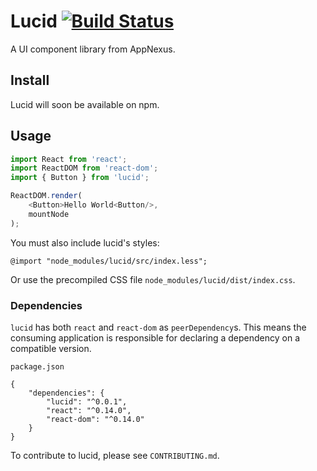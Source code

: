 # Lucid [![Build Status](https://travis-ci.org/appnexus/lucid.svg?branch=master)](https://travis-ci.org/appnexus/lucid)

A UI component library from AppNexus.

## Install

Lucid will soon be available on npm.

## Usage

```javascript
import React from 'react';
import ReactDOM from 'react-dom';
import { Button } from 'lucid';

ReactDOM.render(
	<Button>Hello World<Button/>,
	mountNode
);
```

You must also include lucid's styles:

```less
@import "node_modules/lucid/src/index.less";
```

Or use the precompiled CSS file `node_modules/lucid/dist/index.css`.

### Dependencies

`lucid` has both `react` and `react-dom` as `peerDependency`s. This means
the consuming application is responsible for declaring a dependency on a
compatible version.

```
package.json

{
	"dependencies": {
		"lucid": "^0.0.1",
		"react": "^0.14.0",
		"react-dom": "^0.14.0"
	}
}
```

To contribute to lucid, please see `CONTRIBUTING.md`.
